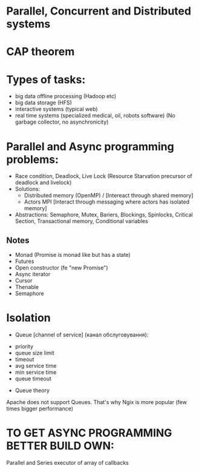 # Parallel, Concurrent and Distributed systems

# CAP theorem

# Types of tasks:
- big data offline processing (Hadoop etc)
- big data storage (HFS)
- interactive systems (typical web)
- real time systems (specialized medical, oil, robots software) (No garbage collector, no asynchronicity)

# Parallel and Async programming problems:
- Race condition, Deadlock, Live Lock
(Resource Starvation precursor of deadlock and livelock)
- Solutions:
  * Distributed memory (OpenMP) / [Intereact through shared memory]
  * Actors MPI [Interact through messaging where actors has isolated memory]
- Abstractions: Semaphore, Mutex, Bariers, Blockings, Spinlocks, Critical Section, Transactional memory, Conditional variables

## Notes
- Monad (Promise is monad like but has a state)
- Futures
- Open constructor (fe "new Promise")
- Async iterator
- Cursor
- Thenable
- Semaphore

# Isolation

- Queue [channel of service] (канал обслуговування):
 * priority
 * queue size limit
 * timeout
 * avg service time
 * min service time
 * queue timeout

- Queue theory

Apache does not support Queues. That's why Ngix is more popular (few times bigger performance)

# TO GET ASYNC PROGRAMMING BETTER BUILD OWN:
Parallel and Series executor of array of callbacks